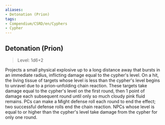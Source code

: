 ```yaml
---
aliases:
- Detonation (Prion)
tags:
- Compendium/CSRD/en/Cyphers
- Cypher
---
```


  
## Detonation (Prion)  
>Level: 1d6+2  
  
Projects a small physical explosive up to a long distance away that bursts in an immediate radius, inflicting damage equal to the cypher's level. On a hit, the living tissue of targets whose level is less than the cypher's level begins to unravel due to a prion-unfolding chain reaction. These targets take damage equal to the cypher's level on the first round, then 1 point of damage each subsequent round until only so much cloudy pink fluid remains. PCs can make a Might defense roll each round to end the effect; two successful defense rolls end the chain reaction. NPCs whose level is equal to or higher than the cypher's level take damage from the cypher for only one round.